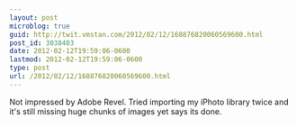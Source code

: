 ```yaml
---
layout: post
microblog: true
guid: http://twit.vmstan.com/2012/02/12/168876820060569600.html
post_id: 3038403
date: 2012-02-12T19:59:06-0600
lastmod: 2012-02-12T19:59:06-0600
type: post
url: /2012/02/12/168876820060569600.html
---
```

Not impressed by Adobe Revel. Tried importing my iPhoto library twice and it's still missing huge chunks of images yet says its done.
